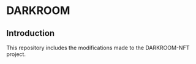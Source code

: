 # DARKROOM

## Introduction
This repository includes the modifications made to the DARKROOM-NFT project.
